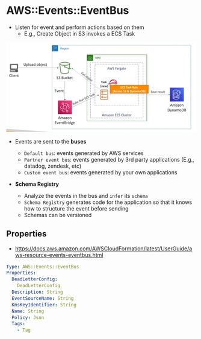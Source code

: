 # AWS::Events::EventBus

- Listen for event and perform actions based on them
  - E.g., Create Object in S3 invokes a ECS Task

![EventBridge S3](.images/eventbridge-s3.png)

- Events are sent to the **buses**

  - `Default bus`: events generated by AWS services
  - `Partner event bus`: events generated by 3rd party applications (E.g., datadog, zendesk, etc)
  - `Custom event bus`: events generated by your own applications

- **Schema Registry**
  - Analyze the events in the bus and `infer` its `schema`
  - `Schema Registry` generates code for the application so that it knows how to structure the event before sending
  - Schemas can be versioned

## Properties

- <https://docs.aws.amazon.com/AWSCloudFormation/latest/UserGuide/aws-resource-events-eventbus.html>

```yaml
Type: AWS::Events::EventBus
Properties:
  DeadLetterConfig:
    DeadLetterConfig
  Description: String
  EventSourceName: String
  KmsKeyIdentifier: String
  Name: String
  Policy: Json
  Tags:
    - Tag
```
